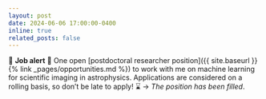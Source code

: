 ```yaml
---
layout: post
date: 2024-06-06 17:00:00-0400
inline: true
related_posts: false
---
```


:loudspeaker: **Job alert** :loudspeaker: One open [postdoctoral researcher position]({{ site.baseurl }}{% link _pages/opportunities.md %}) to work with me on machine learning for scientific imaging in astrophysics. Applications are considered on a rolling basis, so don’t be late to apply! :hourglass: → _The position has been filled_.

